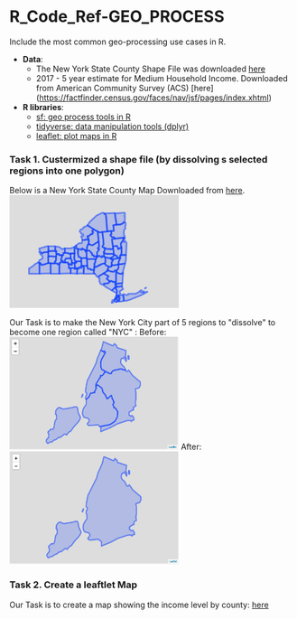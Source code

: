 # R_Code_Ref-GEO_PROCESS

Include the most common geo-processing use cases in R. 

- __Data__: 
  - The New York State County Shape File was downloaded [here]( https://cugir.library.cornell.edu/catalog/cugir-007865)
  - 2017 - 5 year estimate for Medium Household Income. Downloaded from American Community Survey (ACS) [here] (https://factfinder.census.gov/faces/nav/jsf/pages/index.xhtml)
- __R libraries__:
  - [sf: geo process tools in R](https://github.com/r-spatial/sf)
  - [tidyverse: data manipulation tools (dplyr)](https://www.tidyverse.org)
  - [leaflet: plot maps in R](https://rstudio.github.io/leaflet/)
  

### Task 1. Custermized a shape file (by dissolving s selected regions into one polygon)

Below is a New York State County Map Downloaded from [here]( https://cugir.library.cornell.edu/catalog/cugir-007865). 
<img src="img/img1.png" width="300" height="200">

Our Task is to make the New York City part of 5 regions to "dissolve" to become one region called "NYC" :
Before: <img src="img/img2.png" width="300" height="200">
After: <img src="img/img3.png" width="300" height="200">




### Task 2. Create a leaftlet Map

Our Task is to create a map showing the income level by county: [here](img/img/map_v1.html)
